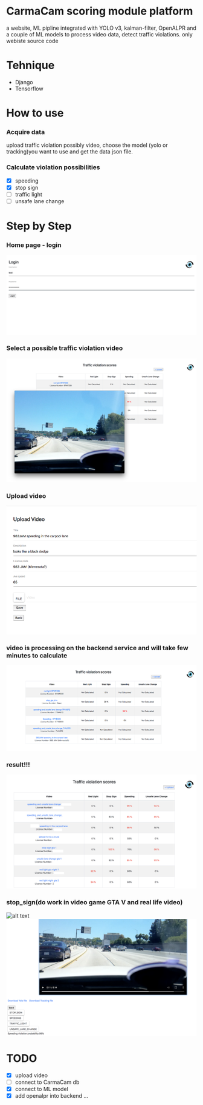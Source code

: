 # CarmaCam scoring module platform
a website, ML pipline integrated with YOLO v3, kalman-filter, OpenALPR and a couple of ML models to process video data, detect traffic violations.
only webiste source code
# Tehnique
- Django
- Tensorflow

# How to use

### Acquire data
upload traffic violation possibly video, choose the model (yolo or tracking)you want to use and get the data json file.

### Calculate violation possibilities
- [x] speeding
- [x] stop sign
- [ ] traffic light
- [ ] unsafe lane change

# Step by Step
### Home page - login
![alt text](img/LOGIN.png)

### Select a possible traffic violation video
![alt text](img/1-speedingvideo.png)

### Upload video
![alt text](img/2-speedingvideouploading.png)

### video is processing on the backend service and will take few minutes to calculate
![alt text](img/3-speedingvideouploaded.png)

### result!!!
![alt text](img/DATA.png)

### stop_sign(do work in video game GTA V and real life video)
![alt text](img/stopsign_gta.png)
![alt text](img/speeding.png)

# TODO
- [x] upload video
- [ ] connect to CarmaCam db
- [x] connect to ML model
- [x] add openalpr into backend
...
